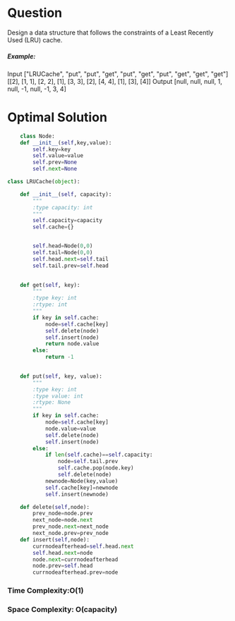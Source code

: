 # Question

Design a data structure that follows the constraints of a Least Recently Used (LRU) cache.


##### Example:
Input
["LRUCache", "put", "put", "get", "put", "get", "put", "get", "get", "get"]
[[2], [1, 1], [2, 2], [1], [3, 3], [2], [4, 4], [1], [3], [4]]
Output
[null, null, null, 1, null, -1, null, -1, 3, 4]

# Optimal Solution


``` python
    class Node:
    def __init__(self,key,value):
        self.key=key
        self.value=value
        self.prev=None
        self.next=None

class LRUCache(object):

    def __init__(self, capacity):
        """
        :type capacity: int
        """
        self.capacity=capacity
        self.cache={}


        self.head=Node(0,0)
        self.tail=Node(0,0)
        self.head.next=self.tail
        self.tail.prev=self.head
        

    def get(self, key):
        """
        :type key: int
        :rtype: int
        """
        if key in self.cache:
            node=self.cache[key]
            self.delete(node)
            self.insert(node)
            return node.value
        else:
            return -1
        

    def put(self, key, value):
        """
        :type key: int
        :type value: int
        :rtype: None
        """
        if key in self.cache:
            node=self.cache[key]
            node.value=value
            self.delete(node)
            self.insert(node)
        else:
            if len(self.cache)==self.capacity:
                node=self.tail.prev
                self.cache.pop(node.key)
                self.delete(node)
            newnode=Node(key,value)
            self.cache[key]=newnode
            self.insert(newnode)

    def delete(self,node):
        prev_node=node.prev
        next_node=node.next
        prev_node.next=next_node
        next_node.prev=prev_node
    def insert(self,node):
        currnodeafterhead=self.head.next
        self.head.next=node
        node.next=currnodeafterhead
        node.prev=self.head
        currnodeafterhead.prev=node


```
### Time Complexity:O(1)
### Space Complexity: O(capacity)
